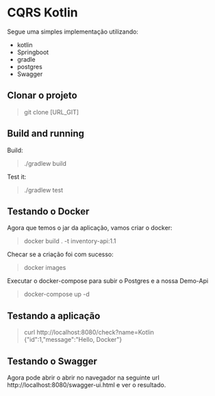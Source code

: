 # CQRS Kotlin
Segue uma simples implementação utilizando:
- kotlin
- Springboot
- gradle
- postgres
- Swagger

## Clonar o projeto
> git clone [URL_GIT]

## Build and running
Build:
>./gradlew build

Test it:
>./gradlew test

## Testando o Docker
Agora que temos o jar da aplicação, vamos criar o docker:
>docker build . -t inventory-api:1.1

Checar se a criação foi com sucesso:
>docker images

Executar o docker-compose para subir o Postgres e a nossa Demo-Api
>docker-compose up -d

## Testando a aplicação
> curl http://localhost:8080/check?name=Kotlin
>{"id":1,"message":"Hello, Docker"}

## Testando o Swagger
Agora pode abrir o abrir no navegador na seguinte url http://localhost:8080/swagger-ui.html e ver o resultado.